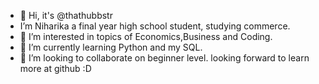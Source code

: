 - 👋 Hi, it's @thathubbstr
-  I’m Niharika a final year high school student, studying commerce.
- 👀 I’m interested in topics of Economics,Business and Coding.
- 🌱 I’m currently learning Python and my SQL.
- 💞️ I’m looking to collaborate on beginner level.
looking forward to learn more at github :D
